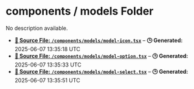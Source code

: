 # components / models Folder

No description available.

- **[**📄 Source File:** `/components/models/model-icon.tsx`](model-icon.tsx.md)** – **🕒 Generated:** 2025-06-07 13:35:18 UTC
- **[**📄 Source File:** `/components/models/model-option.tsx`](model-option.tsx.md)** – **🕒 Generated:** 2025-06-07 13:35:33 UTC
- **[**📄 Source File:** `/components/models/model-select.tsx`](model-select.tsx.md)** – **🕒 Generated:** 2025-06-07 13:35:51 UTC